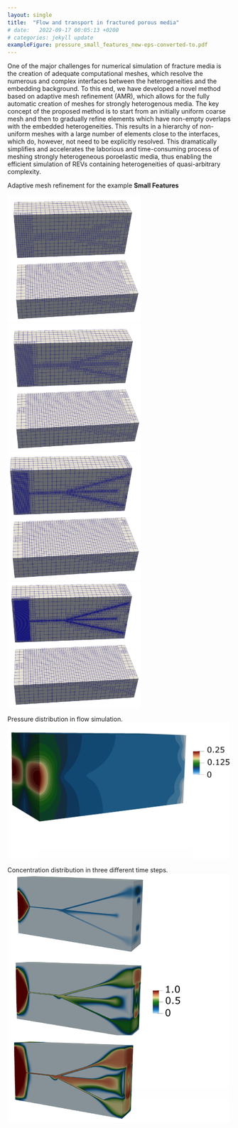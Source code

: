 ```yaml
---
layout: single
title:  "Flow and transport in fractured porous media"
# date:   2022-09-17 00:05:13 +0200
# categories: jekyll update
exampleFigure: pressure_small_features_new-eps-converted-to.pdf
---
```



One of the major challenges for numerical simulation of fracture media is the creation of adequate computational meshes,
which resolve the numerous and complex interfaces between the heterogeneities and the embedding background.
To this end, we have developed a novel method based on adaptive mesh refinement (AMR),
which allows for the fully automatic creation of meshes for strongly heterogenous media.
The key concept of the proposed method is to start from an initially uniform coarse mesh and
then to gradually refine elements which have non-empty overlaps with the embedded heterogeneities.
This results in a hierarchy of non-uniform meshes with a large number of elements close to the interfaces,
which do, however, not need to be explicitly resolved.
This dramatically simplifies and accelerates the laborious and time-consuming process
of meshing strongly heterogeneous poroelastic media,
thus enabling the efficient simulation of REVs containing heterogeneities of quasi-arbitrary complexity.

Adaptive mesh refinement for the example __Small Features__

<img src="/assets/images/flow-and-transport-equi/maria_n_1.png" alt="mesh_front" width="300"/>
<img src="/assets/images/flow-and-transport-equi/maria_n_2.png" alt="mesh_front" width="300"/>

<img src="/assets/images/flow-and-transport-equi/maria_n_3.png" alt="mesh_front" width="300"/>
<img src="/assets/images/flow-and-transport-equi/maria_n_4.png" alt="mesh_front" width="300"/>

Pressure distribution in flow simulation.
<img src="/assets/images/flow-and-transport-equi/pressure_small_features_new-eps-converted-to.pdf" width="500"/>


Concentration distribution in three different time steps.
<img src="/assets/images/flow-and-transport-equi/c3_small_features_new-eps-converted-to.pdf" width="500"/>


